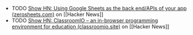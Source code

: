 - TODO [Show HN: Using Google Sheets as the back end/APIs of your app (zerosheets.com)](https://news.ycombinator.com/item?id=40014730) on [[Hacker News]]
- TODO [Show HN: ClassroomIO – an in-browser programming environment for education (classroomio.site)](https://news.ycombinator.com/item?id=40000022) on [[Hacker News]]